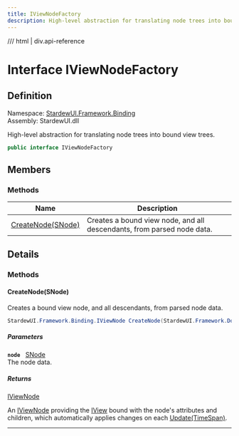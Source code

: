 ```yaml
---
title: IViewNodeFactory
description: High-level abstraction for translating node trees into bound view trees.
---
```


<link rel="stylesheet" href="/StardewUI/stylesheets/reference.css" />

/// html | div.api-reference

# Interface IViewNodeFactory

## Definition

<div class="api-definition" markdown>

Namespace: [StardewUI.Framework.Binding](index.md)  
Assembly: StardewUI.dll  

</div>

High-level abstraction for translating node trees into bound view trees.

```cs
public interface IViewNodeFactory
```

## Members

### Methods

 | Name | Description |
| --- | --- |
| [CreateNode(SNode)](#createnodesnode) | Creates a bound view node, and all descendants, from parsed node data. | 

## Details

### Methods

#### CreateNode(SNode)

Creates a bound view node, and all descendants, from parsed node data.

```cs
StardewUI.Framework.Binding.IViewNode CreateNode(StardewUI.Framework.Dom.SNode node);
```

##### Parameters

**`node`** &nbsp; [SNode](../dom/snode.md)  
The node data.

##### Returns

[IViewNode](iviewnode.md)

  An [IViewNode](iviewnode.md) providing the [IView](../../iview.md) bound with the node's attributes and children, which automatically applies changes on each [Update(TimeSpan)](iviewnode.md#updatetimespan).

-----

